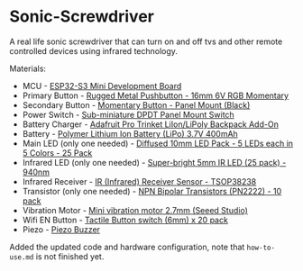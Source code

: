 # Sonic-Screwdriver
A real life sonic screwdriver that can turn on and off tvs and other remote controlled devices using infrared technology.

Materials:
 - MCU - [ESP32-S3 Mini Development Board](https://core-electronics.com.au/esp32-s3-mini-development-board.html?qty=1)
 - Primary Button - [Rugged Metal Pushbutton - 16mm 6V RGB Momentary](https://core-electronics.com.au/rugged-metal-pushbutton-16mm-6v-rgb-momentary.html?qty=1)
 - Secondary Button - [Momentary Button - Panel Mount (Black)](https://core-electronics.com.au/momentary-button-panel-mount-black.html?qty=1)
 - Power Switch - [Sub-miniature DPDT Panel Mount Switch](https://core-electronics.com.au/sub-miniature-dpdt-panel-mount-switch-37758.html?qty=1)
 - Battery Charger - [Adafruit Pro Trinket LiIon/LiPoly Backpack Add-On](https://core-electronics.com.au/adafruit-pro-trinket-liion-lipoly-backpack-add-on.html?qty=1)
 - Battery - [Polymer Lithium Ion Battery (LiPo) 3.7V 400mAh](https://core-electronics.com.au/polymer-lithium-ion-battery-400mah-38456.html?qty=1)
 - Main LED (only one needed) - [Diffused 10mm LED Pack - 5 LEDs each in 5 Colors - 25 Pack](https://core-electronics.com.au/diffused-10mm-led-pack-5-leds-each-in-5-colors-25-pack.html?qty=1)
 - Infrared LED (only one needed) - [Super-bright 5mm IR LED (25 pack) - 940nm](https://core-electronics.com.au/super-bright-5mm-ir-led-25-pack-940nm.html?qty=1)
 - Infrared Receiver - [IR (Infrared) Receiver Sensor - TSOP38238](https://core-electronics.com.au/ir-sensor-tsop38238.html?qty=1)
 - Transistor (only one needed) - [NPN Bipolar Transistors (PN2222) - 10 pack](https://core-electronics.com.au/npn-bipolar-transistors-pn2222-10-pack.html?qty=1)
 - Vibration Motor - [Mini vibration motor 2.7mm (Seeed Studio)](https://core-electronics.com.au/mini-vibration-motor-2-7mm-seeed-studio.html?qty=1)
 - Wifi EN Button - [Tactile Button switch (6mm) x 20 pack](https://core-electronics.com.au/tactile-button-switch-6mm-x-20-pack.html?qty=1)
 - Piezo - [Piezo Buzzer](https://core-electronics.com.au/piezo-buzzer.html?qty=1)

Added the updated code and hardware configuration, note that `how-to-use.md` is not finished yet.

